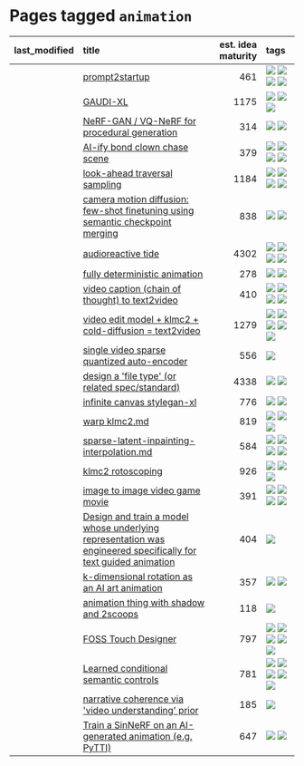 # Pages tagged `animation`

|last_modified|title|est. idea maturity|tags
|:---|:---|---:|:---|
||[prompt2startup](../prompt2startup.md)|461|[![](https://img.shields.io/badge/tag-animation-9acea8)](../tags/animation.md) [![](https://img.shields.io/badge/tag-experimental-da139a)](../tags/experimental.md) [![](https://img.shields.io/badge/tag-prompting-e5fa6f)](../tags/prompting.md) [![](https://img.shields.io/badge/tag-tooling-1fc54)](../tags/tooling.md)|
||[GAUDI-XL](../gaudi-xl.md)|1175|[![](https://img.shields.io/badge/tag-animation-9acea8)](../tags/animation.md) [![](https://img.shields.io/badge/tag-experimental-da139a)](../tags/experimental.md) [![](https://img.shields.io/badge/tag-foundation-b4243e)](../tags/foundation.md)|
||[NeRF-GAN / VQ-NeRF for procedural generation](../nerf-gan.md)|314|[![](https://img.shields.io/badge/tag-animation-9acea8)](../tags/animation.md) [![](https://img.shields.io/badge/tag-nerf-99d437)](../tags/nerf.md)|
||[AI-ify bond clown chase scene](../bond_clown_chase_scene.md)|379|[![](https://img.shields.io/badge/tag-animation-9acea8)](../tags/animation.md) [![](https://img.shields.io/badge/tag-experimental-da139a)](../tags/experimental.md) [![](https://img.shields.io/badge/tag-foundation-b4243e)](../tags/foundation.md) [![](https://img.shields.io/badge/tag-wip-f53bfe)](../tags/wip.md)|
||[look-ahead traversal sampling](../look-ahead-traversal-sampling.md)|1184|[![](https://img.shields.io/badge/tag-MCMC-50c04b)](../tags/MCMC.md) [![](https://img.shields.io/badge/tag-animation-9acea8)](../tags/animation.md) [![](https://img.shields.io/badge/tag-control-4072a1)](../tags/control.md) [![](https://img.shields.io/badge/tag-experimental-da139a)](../tags/experimental.md)|
||[camera motion diffusion: few-shot finetuning using semantic checkpoint merging](../residual_checkpoint_finetune_for_motion_transfer.md)|838|[![](https://img.shields.io/badge/tag-animation-9acea8)](../tags/animation.md) [![](https://img.shields.io/badge/tag-experimental-da139a)](../tags/experimental.md)|
||[audioreactive tide](../audioreactive_tide.md)|4302|[![](https://img.shields.io/badge/tag-animation-9acea8)](../tags/animation.md) [![](https://img.shields.io/badge/tag-completed-ab4f55)](../tags/completed.md) [![](https://img.shields.io/badge/tag-experimental-da139a)](../tags/experimental.md) [![](https://img.shields.io/badge/tag-publication-acaf3f)](../tags/publication.md)|
||[fully deterministic animation](../fully-deterministic-animation.md)|278|[![](https://img.shields.io/badge/tag-animation-9acea8)](../tags/animation.md) [![](https://img.shields.io/badge/tag-experimental-da139a)](../tags/experimental.md)|
||[video caption (chain of thought) to text2video](../video_caption_transfer.md)|410|[![](https://img.shields.io/badge/tag-animation-9acea8)](../tags/animation.md) [![](https://img.shields.io/badge/tag-experimental-da139a)](../tags/experimental.md) [![](https://img.shields.io/badge/tag-prompting-e5fa6f)](../tags/prompting.md) [![](https://img.shields.io/badge/tag-tooling-1fc54)](../tags/tooling.md)|
||[video edit model + klmc2 + cold-diffusion = text2video](../video-edit-model-over-init-video.md)|1279|[![](https://img.shields.io/badge/tag-animation-9acea8)](../tags/animation.md) [![](https://img.shields.io/badge/tag-meta-708555)](../tags/meta.md) [![](https://img.shields.io/badge/tag-publicgood-fecb83)](../tags/publicgood.md) [![](https://img.shields.io/badge/tag-stability-d82abc)](../tags/stability.md) [![](https://img.shields.io/badge/tag-tooling-1fc54)](../tags/tooling.md)|
||[single video sparse quantized auto-encoder](../single_video_sparse_quantized_auto-encoder.md)|556|[![](https://img.shields.io/badge/tag-animation-9acea8)](../tags/animation.md)|
||[design a 'file type' (or related spec/standard)](../filetype-for-ai-art-and-animation.md)|4338|[![](https://img.shields.io/badge/tag-animation-9acea8)](../tags/animation.md) [![](https://img.shields.io/badge/tag-tooling-1fc54)](../tags/tooling.md)|
||[infinite canvas stylegan-xl](../infinite-canvas-stylegan-xl.md)|776|[![](https://img.shields.io/badge/tag-animation-9acea8)](../tags/animation.md) [![](https://img.shields.io/badge/tag-experimental-da139a)](../tags/experimental.md)|
||[warp klmc2.md](../warp_klmc2.md)|819|[![](https://img.shields.io/badge/tag-animation-9acea8)](../tags/animation.md) [![](https://img.shields.io/badge/tag-tooling-1fc54)](../tags/tooling.md) [![](https://img.shields.io/badge/tag-wip-f53bfe)](../tags/wip.md)|
||[sparse-latent-inpainting-interpolation.md](../sparse-latent-inpainting-interpolation.md)|584|[![](https://img.shields.io/badge/tag-animation-9acea8)](../tags/animation.md) [![](https://img.shields.io/badge/tag-prompting-e5fa6f)](../tags/prompting.md) [![](https://img.shields.io/badge/tag-tooling-1fc54)](../tags/tooling.md) [![](https://img.shields.io/badge/tag-wip-f53bfe)](../tags/wip.md)|
||[klmc2 rotoscoping](../klmc2_rotoscoping.md)|926|[![](https://img.shields.io/badge/tag-animation-9acea8)](../tags/animation.md) [![](https://img.shields.io/badge/tag-experimental-da139a)](../tags/experimental.md) [![](https://img.shields.io/badge/tag-tooling-1fc54)](../tags/tooling.md)|
||[image to image video game movie](../img2img_video_game_movie.md)|391|[![](https://img.shields.io/badge/tag-animation-9acea8)](../tags/animation.md) [![](https://img.shields.io/badge/tag-prompting-e5fa6f)](../tags/prompting.md) [![](https://img.shields.io/badge/tag-tooling-1fc54)](../tags/tooling.md) [![](https://img.shields.io/badge/tag-wip-f53bfe)](../tags/wip.md)|
||[Design and train a model whose underlying representation was engineered specifically for text guided animation](../image-model-designed-for-clip-guided-animation.md)|404|[![](https://img.shields.io/badge/tag-animation-9acea8)](../tags/animation.md)|
||[k-dimensional rotation as an AI art animation](../kd_rotation_as_ai_art_animation.md)|357|[![](https://img.shields.io/badge/tag-animation-9acea8)](../tags/animation.md) [![](https://img.shields.io/badge/tag-experimental-da139a)](../tags/experimental.md)|
||[animation thing with shadow and 2scoops](../shadow-and2scoops-animation-thing.md)|118|[![](https://img.shields.io/badge/tag-animation-9acea8)](../tags/animation.md)|
||[FOSS Touch Designer](../FOSS_touch_designer.md)|797|[![](https://img.shields.io/badge/tag-alignment-e7673c)](../tags/alignment.md) [![](https://img.shields.io/badge/tag-animation-9acea8)](../tags/animation.md) [![](https://img.shields.io/badge/tag-publicgood-fecb83)](../tags/publicgood.md) [![](https://img.shields.io/badge/tag-tooling-1fc54)](../tags/tooling.md) [![](https://img.shields.io/badge/tag-wip-f53bfe)](../tags/wip.md)|
||[Learned conditional semantic controls](../learned-conditional-semantic-controls.md)|781|[![](https://img.shields.io/badge/tag-animation-9acea8)](../tags/animation.md) [![](https://img.shields.io/badge/tag-colab-32c994)](../tags/colab.md) [![](https://img.shields.io/badge/tag-experimental-da139a)](../tags/experimental.md) [![](https://img.shields.io/badge/tag-prompting-e5fa6f)](../tags/prompting.md) [![](https://img.shields.io/badge/tag-tooling-1fc54)](../tags/tooling.md)|
||[narrative coherence via 'video understanding' prior](../narrative_coherence_via_video_understanding_prior.md)|185|[![](https://img.shields.io/badge/tag-animation-9acea8)](../tags/animation.md)|
||[Train a SinNeRF on an AI-generated animation (e.g. PyTTI)](../train_a_SinNeRF_on_a_pytti_animation.md)|647|[![](https://img.shields.io/badge/tag-animation-9acea8)](../tags/animation.md) [![](https://img.shields.io/badge/tag-nerf-99d437)](../tags/nerf.md)|